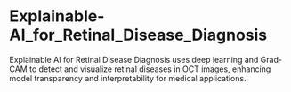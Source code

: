 # Explainable-AI_for_Retinal_Disease_Diagnosis
Explainable AI for Retinal Disease Diagnosis uses deep learning and Grad-CAM to detect and visualize retinal diseases in OCT images, enhancing model transparency and interpretability for medical applications.
